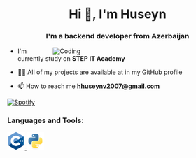 <h1 align="center">Hi 👋, I'm Huseyn</h1>
<h3 align="center">I'm a backend developer from Azerbaijan</h3>
<img align="right" alt="Coding" width="400" src="https://cdn.dribbble.com/users/50886/screenshots/2710024/coding.gif">

- I'm currently study on **STEP IT Academy**

- 👨‍💻 All of my projects are available at in my GitHub profile

- 📫 How to reach me **hhuseynv2007@gmail.com**

[![Spotify](https://spotify-github-readme.vercel.app/api/spotify)](https://open.spotify.com/track/0tdCy39PgWN8LFWu34ORn3?si=bd0e2f8511fa40a9)

<h3 align="left">Languages and Tools:</h3>
<p align="left"> <a href="https://www.w3schools.com/cpp/" target="_blank" rel="noreferrer"> <img src="https://raw.githubusercontent.com/devicons/devicon/master/icons/cplusplus/cplusplus-original.svg" alt="cplusplus" width="40" height="40"/> </a> <a href="https://www.python.org" target="_blank" rel="noreferrer"> <img src="https://raw.githubusercontent.com/devicons/devicon/master/icons/python/python-original.svg" alt="python" width="40" height="40"/> </a> </p>
